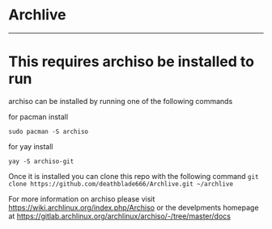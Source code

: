# Archlive
-----------------------------------------------------------------------------
# This requires archiso be installed to run
  archiso can be installed by running one of the following commands
  
  for pacman install
  
  ``` sudo pacman -S archiso ```
  
  for yay install
  
  ``` yay -S archiso-git ```
  
  Once it is installed you can clone this repo with the following command
``` git clone https://github.com/deathblade666/Archlive.git ~/archlive ```

For more information on archiso please visit https://wiki.archlinux.org/index.php/Archiso or the develpments homepage at https://gitlab.archlinux.org/archlinux/archiso/-/tree/master/docs
